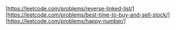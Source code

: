 [https://leetcode.com/problems/reverse-linked-list/]
[https://leetcode.com/problems/best-time-to-buy-and-sell-stock/]
[https://leetcode.com/problems/happy-number/]
